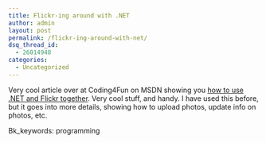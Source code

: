 ```yaml
---
title: Flickr-ing around with .NET
author: admin
layout: post
permalink: /flickr-ing-around-with-net/
dsq_thread_id:
  - 26014948
categories:
  - Uncategorized
---
```

Very cool article over at Coding4Fun on MSDN showing you [how to use .NET and Flickr together][1]. Very cool stuff, and handy. I have used this before, but it goes into more details, showing how to upload photos, update info on photos, etc. 

Bk_keywords: programming

 [1]: http://msdn.microsoft.com/coding4fun/webcoder/flickr/default.aspx